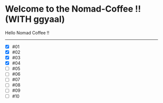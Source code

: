 # Welcome to the Nomad-Coffee !! (WITH ggyaal)

Hello Nomad Coffee !!

---

- [x] #01
- [x] #02
- [x] #03
- [x] #04
- [ ] #05
- [ ] #06
- [ ] #07
- [ ] #08
- [ ] #09
- [ ] #10
